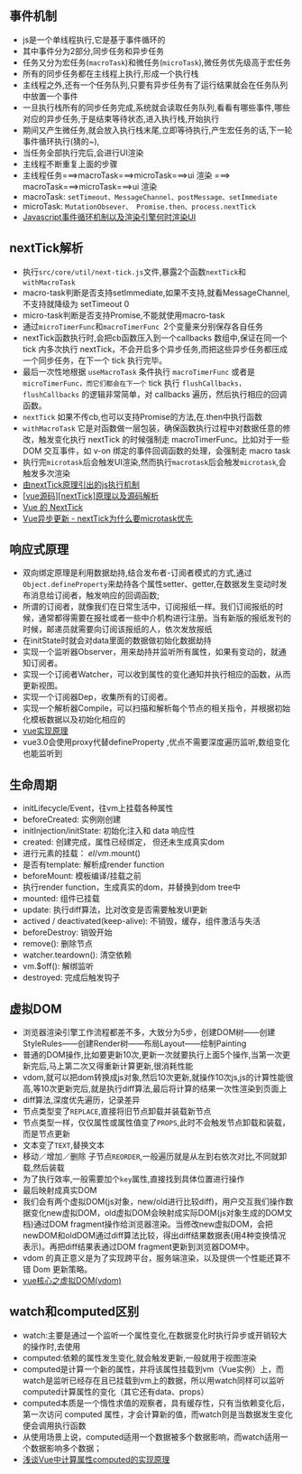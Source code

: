 <!--
 * @Author: yangjj
 * @Date: 2019-08-13 09:02:12
 * @LastEditors: yangjj
 * @LastEditTime: 2019-08-19 14:29:20
 * @Description: file content
 -->
## 事件机制
* js是一个单线程执行,它是基于事件循环的
* 其中事件分为2部分,同步任务和异步任务
* 任务又分为宏任务(`macroTask`)和微任务(`microTask`),微任务优先级高于宏任务
* 所有的同步任务都在主线程上执行,形成一个执行栈
* 主线程之外,还有一个任务队列,只要有异步任务有了运行结果就会在任务队列中放置一个事件
* 一旦执行栈所有的同步任务完成,系统就会读取任务队列,看看有哪些事件,哪些对应的异步任务,于是结束等待状态,进入执行栈,开始执行
* 期间又产生微任务,就会放入执行栈末尾,立即等待执行,产生宏任务的话,下一轮事件循环执行(猜的~),
* 当任务全部执行完后,会进行UI渲染
* 主线程不断重复上面的步骤
* 主线程任务===>macroTask===>microTask===>ui 渲染 ===> macroTask===>microTask===>ui 渲染
* macroTask: `setTimeout、MessageChannel、postMessage、setImmediate`
* microTask: `MutationObsever、 Promise.then、process.nextTick` 
* [Javascript事件循环机制以及渲染引擎何时渲染UI](https://segmentfault.com/a/1190000013212944)

## nextTick解析

* 执行`src/core/util/next-tick.js`文件,暴露2个函数`nextTick`和`withMacroTask`
* macro-task判断是否支持setImmediate,如果不支持,就看MessageChannel,不支持就降级为 setTimeout 0
* micro-task判断是否支持Promise,不能就使用macro-task
* 通过`microTimerFunc`和`macroTimerFunc `2个变量来分别保存各自任务
* nextTick函数执行时,会把cb函数压入到一个callbacks 数组中,保证在同一个 tick 内多次执行 nextTick，不会开启多个异步任务,而把这些异步任务都压成一个同步任务，在下一个 tick 执行完毕。
* 最后一次性地根据 `useMacroTask` 条件执行 `macroTimerFunc` 或者是 `microTimerFunc，而它们都会在下一个` tick 执行 `flushCallbacks，flushCallbacks` 的逻辑非常简单，对 callbacks 遍历，然后执行相应的回调函数。
* `nextTick` 如果不传cb,也可以支持Promise的方法,在.then中执行函数
* `withMacroTask` 它是对函数做一层包装，确保函数执行过程中对数据任意的修改，触发变化执行 nextTick 的时候强制走 macroTimerFunc。比如对于一些 DOM 交互事件，如 v-on 绑定的事件回调函数的处理，会强制走 macro task
* 执行完`microtask`后会触发UI渲染,然而执行`macrotask`后会触发`microtask`,会触发多次渲染
* [由nextTick原理引出的js执行机制](https://www.cnblogs.com/zjjDaily/p/10478634.html)
* [[vue源码][nextTick]原理以及源码解析](https://juejin.im/post/5d519abce51d453b753a1a9d?utm_source=gold_browser_extension)
* [Vue 的 NextTick](https://510team.github.io/vue/nextTick.html#%E5%88%9D%E7%9C%8B-event-loop)
* [Vue异步更新 - nextTick为什么要microtask优先](https://juejin.im/post/5d57994ef265da03bd051969?utm_source=gold_browser_extension)

## 响应式原理
* 双向绑定原理是利用数据劫持,结合发布者-订阅者模式的方式,通过`Object.defineProperty`来劫持各个属性setter、getter,在数据发生变动时发布消息给订阅者，触发响应的回调函数;
* 所谓的订阅者，就像我们在日常生活中，订阅报纸一样。我们订阅报纸的时候，通常都得需要在报社或者一些中介机构进行注册。当有新版的报纸发刊的时候，邮递员就需要向订阅该报纸的人，依次发放报纸
* 在initState时就会对data里面的数据做初始化数据劫持
* 实现一个监听器Observer，用来劫持并监听所有属性，如果有变动的，就通知订阅者。
* 实现一个订阅者Watcher，可以收到属性的变化通知并执行相应的函数，从而更新视图。
* 实现一个订阅器Dep，收集所有的订阅者。
* 实现一个解析器Compile，可以扫描和解析每个节点的相关指令，并根据初始化模板数据以及初始化相应的
* [vue实现原理](https://blog.csdn.net/weixin_37861326/article/details/80854763)
* vue3.0会使用proxy代替defineProperty ,优点不需要深度遍历监听,数组变化也能监听到

## 生命周期
* initLifecycle/Event，往vm上挂载各种属性
* beforeCreated: 实例刚创建
* initInjection/initState: 初始化注入和 data 响应性
* created: 创建完成，属性已经绑定， 但还未生成真实dom
* 进行元素的挂载： $el / vm.$mount()
* 是否有template: 解析成render function
* beforeMount: 模板编译/挂载之前
* 执行render function，生成真实的dom，并替换到dom tree中
* mounted: 组件已挂载
* update: 执行diff算法，比对改变是否需要触发UI更新
* actived / deactivated(keep-alive): 不销毁，缓存，组件激活与失活 
* beforeDestroy: 销毁开始
* remove(): 删除节点
* watcher.teardown(): 清空依赖
* vm.$off(): 解绑监听
* destroyed: 完成后触发钩子


## 虚拟DOM
*  浏览器渲染引擎工作流程都差不多，大致分为5步，创建DOM树——创建StyleRules——创建Render树——布局Layout——绘制Painting
* 普通的DOM操作,比如要更新10次,更新一次就要执行上面5个操作,当第一次更新完后,马上第二次又得重新计算更新,很消耗性能
* vdom,就可以把dom转换成js对象,然后10次更新,就操作10次js,js的计算性能很高,等10次更新完后,就是执行diff算法,最后将计算的结果一次性渲染到页面上
*  diff算法,深度优先遍历，记录差异
* 节点类型变了`REPLACE`,直接将旧节点卸载并装载新节点
* 节点类型一样，仅仅属性或属性值变了`PROPS`,此时不会触发节点卸载和装载，而是节点更新
* 文本变了`TEXT`,替换文本
* 移动／增加／删除 子节点`REORDER`,一般遍历就是从左到右依次对比,不同就卸载,然后装载
* 为了执行效率,一般需要加个`key`属性,直接找到具体位置进行操作
* 最后映射成真实DOM
* 我们会有两个虚拟DOM(js对象，new/old进行比较diff)，用户交互我们操作数据变化new虚拟DOM，old虚拟DOM会映射成实际DOM(js对象生成的DOM文档)通过DOM fragment操作给浏览器渲染。当修改new虚拟DOM，会把newDOM和oldDOM通过diff算法比较，得出diff结果数据表(用4种变换情况表示)。再把diff结果表通过DOM fragment更新到浏览器DOM中。
* vdom 的真正意义是为了实现跨平台，服务端渲染，以及提供一个性能还算不错 Dom 更新策略。
* [vue核心之虚拟DOM(vdom)](https://www.jianshu.com/p/af0b398602bc)

## watch和computed区别
* watch:主要是通过一个监听一个属性变化,在数据变化时执行异步或开销较大的操作时,去使用
* computed:依赖的属性发生变化,就会触发更新,一般就用于视图渲染
* computed是计算一个新的属性，并将该属性挂载到vm（Vue实例）上，而watch是监听已经存在且已挂载到vm上的数据，所以用watch同样可以监听computed计算属性的变化（其它还有data、props）
* computed本质是一个惰性求值的观察者，具有缓存性，只有当依赖变化后，第一次访问 computed 属性，才会计算新的值，而watch则是当数据发生变化便会调用执行函数
* 从使用场景上说，computed适用一个数据被多个数据影响，而watch适用一个数据影响多个数据；
* [浅谈Vue中计算属性computed的实现原理](https://segmentfault.com/a/1190000016368913)